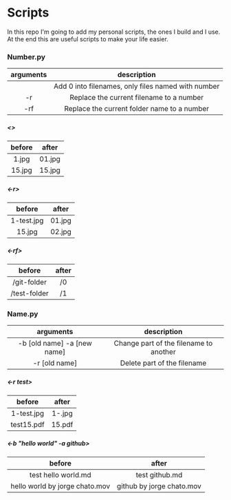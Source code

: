 # Scripts
In this repo I'm going to add my personal scripts, the ones I build and I
use. At the end this are useful scripts to make your life easier.

### Number.py
| arguments  | description  |
|:-:|:-:|
|   | Add 0 into filenames, only files named with number  |
| -r  | Replace the current filename to a number |
| -rf  | Replace the current folder name to a number |

##### <>
| before | after |
|:-:|:-:|
| 1.jpg  | 01.jpg  |
| 15.jpg | 15.jpg  |

##### <-r>
| before | after |
|:-:|:-:|
| 1-test.jpg  | 01.jpg  |
| 15.jpg | 02.jpg  |

##### <-rf>
| before | after |
|:-:|:-:|
| /git-folder | /0 |
| /test-folder  | /1 |

### Name.py
| arguments  | description  |
|:-:|:-:|
| -b [old name] -a [new name] | Change part of the filename to another |
| -r [old name] | Delete part of the filename |

##### <-r test>
| before | after |
|:-:|:-:|
| 1-test.jpg  | 1-.jpg  |
| test15.pdf | 15.pdf  |

##### <-b "hello world" -a github>
| before | after |
|:-:|:-:|
| test hello world.md  | test github.md  |
| hello world by jorge chato.mov | github by jorge chato.mov |

